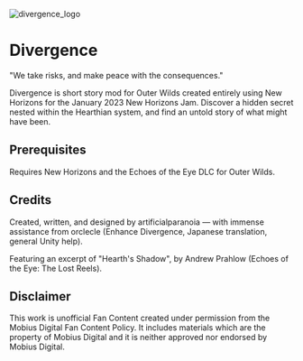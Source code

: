 ![divergence_logo](https://user-images.githubusercontent.com/78282407/213965486-e8fc8417-2762-4867-ae5e-7dab502d8e6e.png)

# Divergence

"We take risks, and make peace with the consequences."

Divergence is short story mod for Outer Wilds created entirely using New Horizons for the January 2023 New Horizons Jam. Discover a hidden secret nested within the Hearthian system, and find an untold story of what might have been.

## Prerequisites

Requires New Horizons and the Echoes of the Eye DLC for Outer Wilds.

## Credits

Created, written, and designed by artificialparanoia — with immense assistance from orclecle (Enhance Divergence, Japanese translation, general Unity help). 

Featuring an excerpt of "Hearth's Shadow", by Andrew Prahlow (Echoes of the Eye: The Lost Reels).

## Disclaimer

This work is unofficial Fan Content created under permission from the Mobius Digital Fan Content Policy. It includes materials which are the property of Mobius Digital and it is neither approved nor endorsed by Mobius Digital.
